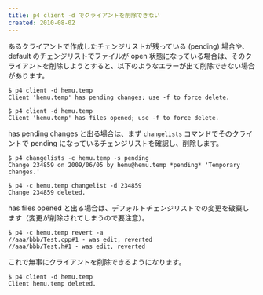 ```yaml
---
title: p4 client -d でクライアントを削除できない
created: 2010-08-02
---
```


あるクライアントで作成したチェンジリストが残っている (pending) 場合や、default のチェンジリストでファイルが open 状態になっている場合は、そのクライアントを削除しようとすると、以下のようなエラーが出て削除できない場合があります。

~~~
$ p4 client -d hemu.temp
Client 'hemu.temp' has pending changes; use -f to force delete.
~~~

~~~
$ p4 client -d hemu.temp
Client 'hemu.temp' has files opened; use -f to force delete.
~~~

has pending changes と出る場合は、まず `changelists` コマンドでそのクライントで pending になっているチェンジリストを確認し、削除します。

~~~
$ p4 changelists -c hemu.temp -s pending
Change 234859 on 2009/06/05 by hemu@hemu.temp *pending* 'Temporary changes.'

$ p4 -c hemu.temp changelist -d 234859
Change 234859 deleted.
~~~

has files opened と出る場合は、デフォルトチェンジリストでの変更を破棄します（変更が削除されてしまうので要注意）。

~~~
$ p4 -c hemu.temp revert -a
//aaa/bbb/Test.cpp#1 - was edit, reverted
//aaa/bbb/Test.h#1 - was edit, reverted
~~~

これで無事にクライアントを削除できるようになります。

~~~
$ p4 client -d hemu.temp
Client hemu.temp deleted.
~~~

